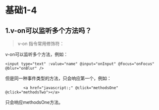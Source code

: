 # 基础1-4

## 1.v-on可以监听多个方法吗？
>v-on 指令常用修饰符：

v-on可以监听多个方法，例如：

    <input type="text" :value="name" @input="onInput" @focus="onFocus" @blur="onBlur" />

但是同一种事件类型的方法，只会响应第一个，例如：

            <a href="javascript:;" @click="methodsOne" @click="methodsTwo"></a>

只会响应methodsOne方法。            